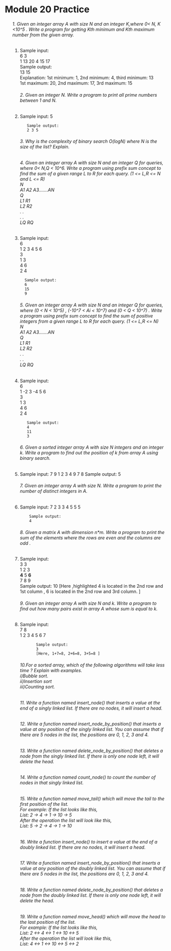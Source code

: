 <h1>Module 20 Practice</h1>
<ul>
<h6>1. Given an integer array A with size N and an integer K,where 0< N, K <10^5 . Write a program for getting Kth minimum and Kth maximum number from the given array.</h6>
<ol>
<li>
        Sample input:<br>
        6 3<br>
        1 13 20 4 15 17<br>
        Sample output:<br>
        13 15<br>
        Explanation: 1st minimum: 1, 2nd minimum: 4, third minimum: 13<br>
        1st maximum: 20, 2nd maximum: 17, 3rd maximum: 15<br>

</li>
<h6>2. Given an integer N. Write a program to print all prime numbers between 1 and N.</h6>
<li>
       Sample input:
       5<br>

       Sample output:
       2 3 5


</li>
<h6>3. Why is the complexity of binary search O(logN) where N is the size of the list? Explain.</h6>
<h6>4. Given an integer array A with size N and an integer Q for queries, where 0< N,Q < 10^6.
Write a program using prefix sum concept to find the sum of a given range L to R for each query. (1 <= L,R <= N and L <= R)<br>
N<br>
A1 A2 A3…….AN<br>
Q<br>
L1  R1<br>
L2  R2<br>
.    .<br>
.     .<br>
LQ  RQ<br>

</h6>
<li>
      Sample input:<br>
      6<br>
      1 2 3 4 5 6<br>
      3<br>
      1 3<br>
      4 6<br>
      2 4<br>

      Sample output:
      6
      15
      9
</li>
<h6>5. Given an integer array A with size N and an integer Q for queries, where
(0 <  N < 10^5) , (-10^7 < Ai  < 10^7) and (0 < Q < 10^7) .
Write a program using prefix sum concept to find the sum of positive integers from a given range L to R for each query. (1 <= L,R <= N)<br>
N<br>
A1 A2 A3…….AN<br>
Q<br>
L1  R1<br>
L2  R2<br>
.    .<br>
.     .<br>
LQ  RQ<br>
</h6>
<li>
       Sample input:<br>
       6<br>
       1 -2 3 -4 5 6<br>
       3<br>
       1 3<br>
       4 6<br>
       2 4<br>

       Sample output:
       4
       11
       3
</li>
<h6>6. Given a sorted integer array A with size N integers and an integer k. Write a program to find out the position of k from array A using binary search. 
</h6>
<li>
        Sample input:
        7 9
        1 2 3 4 9 7 8
        Sample output:
        5
</li>
<h6>7. Given an integer array A with size N. Write a program to print the number of distinct integers in A.</h6>
<li>
        Sample input:
        7
        2 3 3 4 5 5 5 

        Sample output:
        4
</li>
<h6>8. Given a matrix A with dimension n*m. Write a program to print the sum of the elements where the rows are even and the columns are odd .</h6>
<li>
          Sample input:<br>
          3 3<br>
          1 2 3<br>
          <b>4</b> 5 <b>6</b><br>
          7 8 9<br>
          Sample output:
          10
          [Here ,highlighted  4 is located in the 2nd row and 1st column , 6 is located in the 2nd row  and 3rd column. ]<br>
</li>
<h6>9. Given an integer array A with size N and k. Write a program to find out how many pairs exist in array A whose sum is equal to k.</h6>
<li>
           Sample input:<br>
           7 8<br>
           1 2 3 4 5 6 7<br>

           Sample output:
           3
           [Here, 1+7=8, 2+6=8, 3+5=8 ]
</li>
<h6>10.For a sorted array, which of the following algorithms will take less time ? Explain with examples.<br>
  i)Bubble sort.<br>
  ii)Insertion sort<br>
 iii)Counting sort.<br>
 </h6>
 <h6>11. Write a function named insert_node() that inserts a value at the end of a singly linked list. If there are no nodes, it will insert a head.</h6>
 <h6>12. Write a function named insert_node_by_position() that inserts a value at any position of the singly linked list. You can assume that if there are 5 nodes in the list, the positions are 0, 1, 2, 3 and 4.</h6>
 <h6>13. Write a function named delete_node_by_position() that deletes a node from the singly linked list. If there is only one node left, it will delete the head.</h6>
 <h6>14. Write a function named count_node() to count the number of nodes in that singly linked list.</h6>
 <h6>15. Write a function named move_tail() which will move the tail to the first position of the list.<br>
         For example: If the list looks like this,<br>
         List: 2 -> 4 -> 1 -> 10 -> 5<br>
         After the operation the list will look like this,<br>
         List: 5 -> 2 -> 4 -> 1 -> 10<br>
</h6>
 <h6>16. Write a function insert_node() to insert a value at the end of a doubly linked list. If there are no nodes, it will insert a head.</h6>
 <h6>17. Write a function named insert_node_by_position() that inserts a value at any position of the doubly linked list. You can assume that if there are 5 nodes in the list, the positions are 0, 1, 2, 3 and 4.</h6>
 <h6>18. Write a function named delete_node_by_position() that deletes a node from the doubly linked list. If there is only one node left, it will delete the head.</h6>
 <h6>19. Write a function named move_head() which will move the head to the last position of the list.<br>
         For example: If the list looks like this,<br>
         List: 2 <-> 4 <-> 1 <-> 10 <-> 5<br>
         After the operation the list will look like this,<br>
         List: 4 <-> 1 <-> 10 <-> 5 <-> 2<br>
</h6>

</ol>
